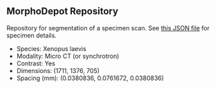 
## MorphoDepot Repository
Repository for segmentation of a specimen scan.  See [this JSON file](MorphoDepotAccession.json) for specimen details.
* Species: Xenopus laevis
* Modality: Micro CT (or synchrotron)
* Contrast: Yes
* Dimensions: (1711, 1376, 705)
* Spacing (mm): (0.0380836, 0.0761672, 0.0380836)
        